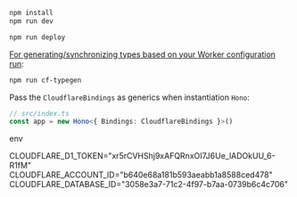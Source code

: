 ```txt
npm install
npm run dev
```

```txt
npm run deploy
```

[For generating/synchronizing types based on your Worker configuration run](https://developers.cloudflare.com/workers/wrangler/commands/#types):

```txt
npm run cf-typegen
```

Pass the `CloudflareBindings` as generics when instantiation `Hono`:

```ts
// src/index.ts
const app = new Hono<{ Bindings: CloudflareBindings }>()
```
env

CLOUDFLARE_D1_TOKEN="xr5rCVHShj9xAFQRnxOI7J6Ue_lADOkUU_6-R1fM"
CLOUDFLARE_ACCOUNT_ID="b640e68a181b593aeabb1a8588ced478"
CLOUDFLARE_DATABASE_ID="3058e3a7-71c2-4f97-b7aa-0739b6c4c706"